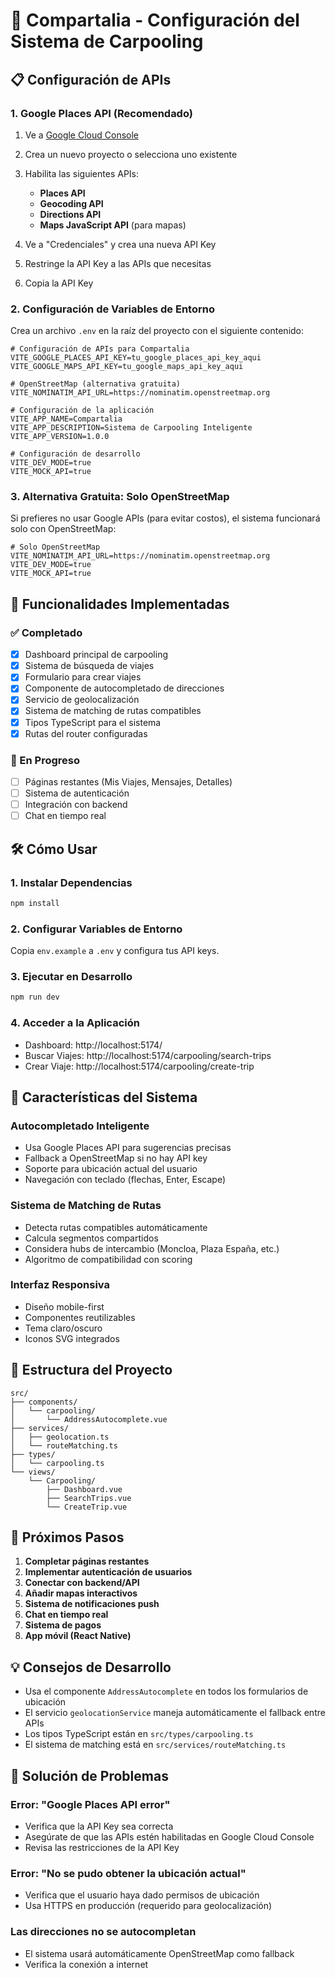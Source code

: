 # 🚗 Compartalia - Configuración del Sistema de Carpooling

## 📋 Configuración de APIs

### 1. Google Places API (Recomendado)

1. Ve a [Google Cloud Console](https://console.cloud.google.com/)
2. Crea un nuevo proyecto o selecciona uno existente
3. Habilita las siguientes APIs:
   - **Places API**
   - **Geocoding API** 
   - **Directions API**
   - **Maps JavaScript API** (para mapas)

4. Ve a "Credenciales" y crea una nueva API Key
5. Restringe la API Key a las APIs que necesitas
6. Copia la API Key

### 2. Configuración de Variables de Entorno

Crea un archivo `.env` en la raíz del proyecto con el siguiente contenido:

```env
# Configuración de APIs para Compartalia
VITE_GOOGLE_PLACES_API_KEY=tu_google_places_api_key_aqui
VITE_GOOGLE_MAPS_API_KEY=tu_google_maps_api_key_aqui

# OpenStreetMap (alternativa gratuita)
VITE_NOMINATIM_API_URL=https://nominatim.openstreetmap.org

# Configuración de la aplicación
VITE_APP_NAME=Compartalia
VITE_APP_DESCRIPTION=Sistema de Carpooling Inteligente
VITE_APP_VERSION=1.0.0

# Configuración de desarrollo
VITE_DEV_MODE=true
VITE_MOCK_API=true
```

### 3. Alternativa Gratuita: Solo OpenStreetMap

Si prefieres no usar Google APIs (para evitar costos), el sistema funcionará solo con OpenStreetMap:

```env
# Solo OpenStreetMap
VITE_NOMINATIM_API_URL=https://nominatim.openstreetmap.org
VITE_DEV_MODE=true
VITE_MOCK_API=true
```

## 🚀 Funcionalidades Implementadas

### ✅ Completado
- [x] Dashboard principal de carpooling
- [x] Sistema de búsqueda de viajes
- [x] Formulario para crear viajes
- [x] Componente de autocompletado de direcciones
- [x] Servicio de geolocalización
- [x] Sistema de matching de rutas compatibles
- [x] Tipos TypeScript para el sistema
- [x] Rutas del router configuradas

### 🔄 En Progreso
- [ ] Páginas restantes (Mis Viajes, Mensajes, Detalles)
- [ ] Sistema de autenticación
- [ ] Integración con backend
- [ ] Chat en tiempo real

## 🛠️ Cómo Usar

### 1. Instalar Dependencias
```bash
npm install
```

### 2. Configurar Variables de Entorno
Copia `env.example` a `.env` y configura tus API keys.

### 3. Ejecutar en Desarrollo
```bash
npm run dev
```

### 4. Acceder a la Aplicación
- Dashboard: http://localhost:5174/
- Buscar Viajes: http://localhost:5174/carpooling/search-trips
- Crear Viaje: http://localhost:5174/carpooling/create-trip

## 🎯 Características del Sistema

### Autocompletado Inteligente
- Usa Google Places API para sugerencias precisas
- Fallback a OpenStreetMap si no hay API key
- Soporte para ubicación actual del usuario
- Navegación con teclado (flechas, Enter, Escape)

### Sistema de Matching de Rutas
- Detecta rutas compatibles automáticamente
- Calcula segmentos compartidos
- Considera hubs de intercambio (Moncloa, Plaza España, etc.)
- Algoritmo de compatibilidad con scoring

### Interfaz Responsiva
- Diseño mobile-first
- Componentes reutilizables
- Tema claro/oscuro
- Iconos SVG integrados

## 🔧 Estructura del Proyecto

```
src/
├── components/
│   └── carpooling/
│       └── AddressAutocomplete.vue
├── services/
│   ├── geolocation.ts
│   └── routeMatching.ts
├── types/
│   └── carpooling.ts
└── views/
    └── Carpooling/
        ├── Dashboard.vue
        ├── SearchTrips.vue
        └── CreateTrip.vue
```

## 🚧 Próximos Pasos

1. **Completar páginas restantes**
2. **Implementar autenticación de usuarios**
3. **Conectar con backend/API**
4. **Añadir mapas interactivos**
5. **Sistema de notificaciones push**
6. **Chat en tiempo real**
7. **Sistema de pagos**
8. **App móvil (React Native)**

## 💡 Consejos de Desarrollo

- Usa el componente `AddressAutocomplete` en todos los formularios de ubicación
- El servicio `geolocationService` maneja automáticamente el fallback entre APIs
- Los tipos TypeScript están en `src/types/carpooling.ts`
- El sistema de matching está en `src/services/routeMatching.ts`

## 🐛 Solución de Problemas

### Error: "Google Places API error"
- Verifica que la API Key sea correcta
- Asegúrate de que las APIs estén habilitadas en Google Cloud Console
- Revisa las restricciones de la API Key

### Error: "No se pudo obtener la ubicación actual"
- Verifica que el usuario haya dado permisos de ubicación
- Usa HTTPS en producción (requerido para geolocalización)

### Las direcciones no se autocompletan
- El sistema usará automáticamente OpenStreetMap como fallback
- Verifica la conexión a internet
